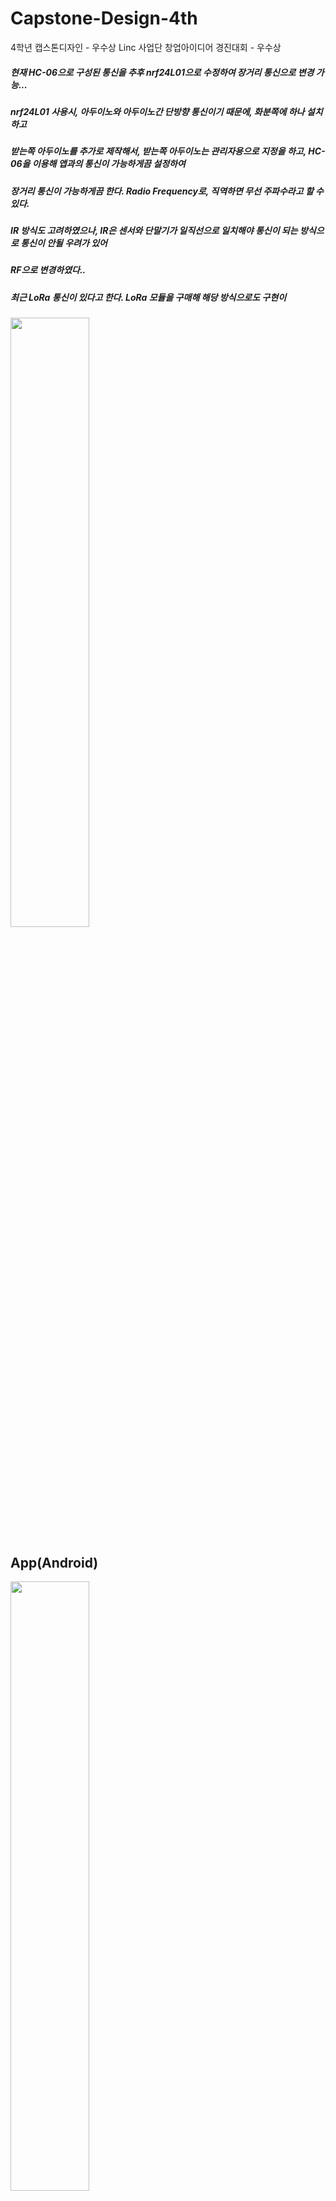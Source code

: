 # Capstone-Design-4th
4학년 캡스톤디자인 - 우수상
Linc 사업단 창업아이디어 경진대회 - 우수상

##### 현재 HC-06으로 구성된 통신을 추후 nrf24L01으로 수정하여 장거리 통신으로 변경 가능...
##### nrf24L01 사용시, 아두이노와 아두이노간 단방향 통신이기 때문에, 화분쪽에 하나 설치하고
##### 받는쪽 아두이노를 추가로 제작해서, 받는쪽 아두이노는 관리자용으로 지정을 하고, HC-06을 이용해 앱과의 통신이 가능하게끔 설정하여
##### 장거리 통신이 가능하게끔 한다. Radio Frequency로, 직역하면 무선 주파수라고 할 수 있다.
##### IR 방식도 고려하였으나, IR은 센서와 단말기가 일직선으로 일치해야 통신이 되는 방식으로 통신이 안될 우려가 있어
##### RF으로 변경하였다..
##### 최근 LoRa 통신이 있다고 한다. LoRa 모듈을 구매해 해당 방식으로도 구현이 

<img src = "https://user-images.githubusercontent.com/58000781/107634807-77cd0900-6cad-11eb-9049-a686d9b92fe5.jpg" height = "50%" width = "50%">

## App(Android)
<img src = "https://user-images.githubusercontent.com/58000781/107634822-7bf92680-6cad-11eb-8c89-b95dae5bb60d.png" height = "50%" width = "50%">
<img src = "https://user-images.githubusercontent.com/58000781/107634826-7c91bd00-6cad-11eb-8298-43d42e034498.png" height = "50%" width = "50%">

## HardWare(Arduino)
<img src = "https://user-images.githubusercontent.com/58000781/107634828-7d2a5380-6cad-11eb-9d28-bd5e089b0668.png" height = "50%" width = "50%">
